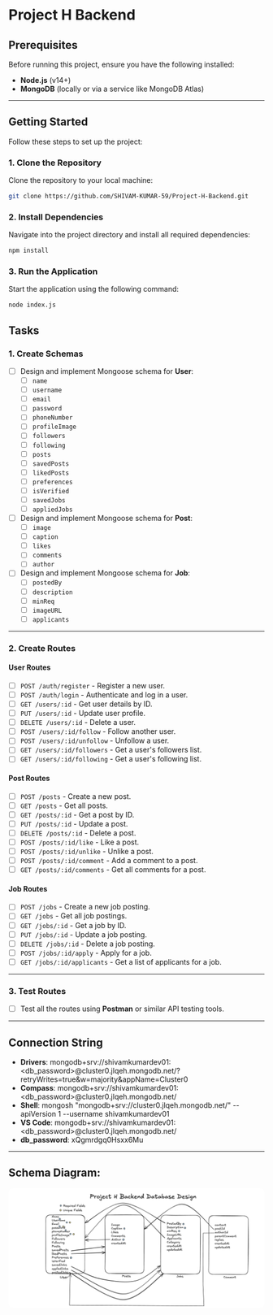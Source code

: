 # Project H Backend

## Prerequisites

Before running this project, ensure you have the following installed:

- **Node.js** (v14+)
- **MongoDB** (locally or via a service like MongoDB Atlas)

---

## Getting Started

Follow these steps to set up the project:

### 1. Clone the Repository

Clone the repository to your local machine:

```bash
git clone https://github.com/SHIVAM-KUMAR-59/Project-H-Backend.git
```

### 2. Install Dependencies

Navigate into the project directory and install all required dependencies:

```bash
npm install
```

### 3. Run the Application

Start the application using the following command:

```bash
node index.js
```

## Tasks

### 1. Create Schemas

- [ ] Design and implement Mongoose schema for **User**:
  - [ ] `name`
  - [ ] `username`
  - [ ] `email`
  - [ ] `password`
  - [ ] `phoneNumber`
  - [ ] `profileImage`
  - [ ] `followers`
  - [ ] `following`
  - [ ] `posts`
  - [ ] `savedPosts`
  - [ ] `likedPosts`
  - [ ] `preferences`
  - [ ] `isVerified`
  - [ ] `savedJobs`
  - [ ] `appliedJobs`
- [ ] Design and implement Mongoose schema for **Post**:
  - [ ] `image`
  - [ ] `caption`
  - [ ] `likes`
  - [ ] `comments`
  - [ ] `author`
- [ ] Design and implement Mongoose schema for **Job**:
  - [ ] `postedBy`
  - [ ] `description`
  - [ ] `minReq`
  - [ ] `imageURL`
  - [ ] `applicants`

---

### 2. Create Routes

#### User Routes

- [ ] `POST /auth/register` - Register a new user.
- [ ] `POST /auth/login` - Authenticate and log in a user.
- [ ] `GET /users/:id` - Get user details by ID.
- [ ] `PUT /users/:id` - Update user profile.
- [ ] `DELETE /users/:id` - Delete a user.
- [ ] `POST /users/:id/follow` - Follow another user.
- [ ] `POST /users/:id/unfollow` - Unfollow a user.
- [ ] `GET /users/:id/followers` - Get a user's followers list.
- [ ] `GET /users/:id/following` - Get a user's following list.

#### Post Routes

- [ ] `POST /posts` - Create a new post.
- [ ] `GET /posts` - Get all posts.
- [ ] `GET /posts/:id` - Get a post by ID.
- [ ] `PUT /posts/:id` - Update a post.
- [ ] `DELETE /posts/:id` - Delete a post.
- [ ] `POST /posts/:id/like` - Like a post.
- [ ] `POST /posts/:id/unlike` - Unlike a post.
- [ ] `POST /posts/:id/comment` - Add a comment to a post.
- [ ] `GET /posts/:id/comments` - Get all comments for a post.

#### Job Routes

- [ ] `POST /jobs` - Create a new job posting.
- [ ] `GET /jobs` - Get all job postings.
- [ ] `GET /jobs/:id` - Get a job by ID.
- [ ] `PUT /jobs/:id` - Update a job posting.
- [ ] `DELETE /jobs/:id` - Delete a job posting.
- [ ] `POST /jobs/:id/apply` - Apply for a job.
- [ ] `GET /jobs/:id/applicants` - Get a list of applicants for a job.

---

### 3. Test Routes

- [ ] Test all the routes using **Postman** or similar API testing tools.

---

## Connection String

- **Drivers**: mongodb+srv://shivamkumardev01:<db_password>@cluster0.jlqeh.mongodb.net/?retryWrites=true&w=majority&appName=Cluster0
- **Compass**: mongodb+srv://shivamkumardev01:<db_password>@cluster0.jlqeh.mongodb.net/
- **Shell**: mongosh "mongodb+srv://cluster0.jlqeh.mongodb.net/" --apiVersion 1 --username shivamkumardev01
- **VS Code**: mongodb+srv://shivamkumardev01:<db_password>@cluster0.jlqeh.mongodb.net/
- **db_password**: xQgmrdgq0Hsxx6Mu

---

## Schema Diagram:

<img src="./Project-H-Backend.png" style="border-radius: 8px;"></img>
